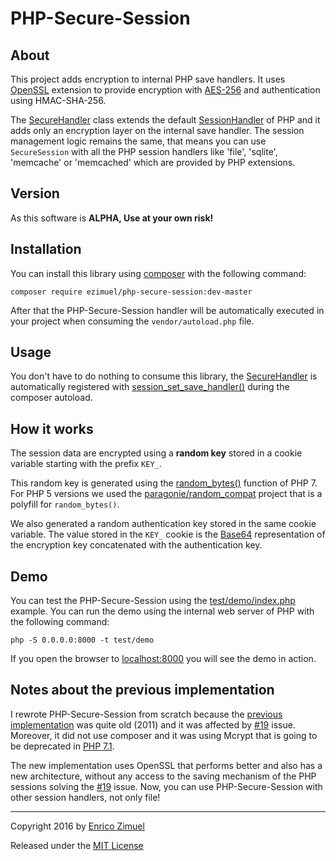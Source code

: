 # PHP-Secure-Session

## About

This project adds encryption to internal PHP save handlers.
It uses [OpenSSL](http://php.net/manual/en/book.openssl.php) extension to
provide encryption with [AES-256](http://csrc.nist.gov/publications/fips/fips197/fips-197.pdf)
and authentication using HMAC-SHA-256.

The [SecureHandler](src/SecureHandler.php) class extends the default
[SessionHandler](http://php.net/manual/en/class.sessionhandler.php) of PHP and
it adds only an encryption layer on the internal save handler.
The session management logic remains the same, that means you can use
`SecureSession` with all the PHP session handlers like 'file', 'sqlite',
'memcache' or 'memcached' which are provided by PHP extensions.

## Version

As this software is **ALPHA, Use at your own risk!**

## Installation

You can install this library using [composer](https://getcomposer.org/) with the
following command:

```
composer require ezimuel/php-secure-session:dev-master
```

After that the PHP-Secure-Session handler will be automatically executed in your
project when consuming the `vendor/autoload.php` file.

## Usage

You don't have to do nothing to consume this library, the [SecureHandler](src/SecureHandler.php)
is automatically registered with [session_set_save_handler()](http://php.net/manual/en/function.session-set-save-handler.php)
during the composer autoload.

## How it works

The session data are encrypted using a **random key** stored in a cookie variable
starting with the prefix `KEY_`.

This random key is generated using the [random_bytes()](http://php.net/manual/en/function.random-bytes.php)
function of PHP 7. For PHP 5 versions we used the [paragonie/random_compat](https://github.com/paragonie/random_compat)
project that is a polyfill for `random_bytes()`.

We also generated a random authentication key stored in the same cookie variable.
The value stored in the `KEY_` cookie is the [Base64](https://en.wikipedia.org/wiki/Base64)
representation of the encryption key concatenated with the authentication key.

## Demo

You can test the PHP-Secure-Session using the [test/demo/index.php](test/demo/index.php)
example. You can run the demo using the internal web server of PHP with the
following command:

```
php -S 0.0.0.0:8000 -t test/demo
```

If you open the browser to [localhost:8000](http://localhost:8000) you will see
the demo in action.


## Notes about the previous implementation

I rewrote PHP-Secure-Session from scratch because the [previous implementation](https://github.com/ezimuel/PHP-Secure-Session/tree/old-implementation)
was quite old (2011) and it was affected by [#19](https://github.com/ezimuel/PHP-Secure-Session/issues/19)
issue. Moreover, it did not use composer and it was using Mcrypt that is going
to be deprecated in [PHP 7.1](https://wiki.php.net/rfc/mcrypt-viking-funeral).

The new implementation uses OpenSSL that performs better and also has a new
architecture, without any access to the saving mechanism of the PHP sessions
solving the [#19](https://github.com/ezimuel/PHP-Secure-Session/issues/19) issue.
Now, you can use PHP-Secure-Session with other session handlers, not only file!

---

Copyright 2016 by [Enrico Zimuel](http://www.zimuel.it)

Released under the [MIT License](LICENSE)
